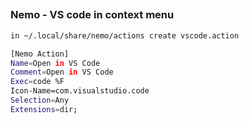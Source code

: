 ## 
### Nemo - VS code in context menu

```txt
in ~/.local/share/nemo/actions create vscode.action
```

```bash
[Nemo Action]
Name=Open in VS Code
Comment=Open in VS Code
Exec=code %F
Icon-Name=com.visualstudio.code
Selection=Any
Extensions=dir;
```
